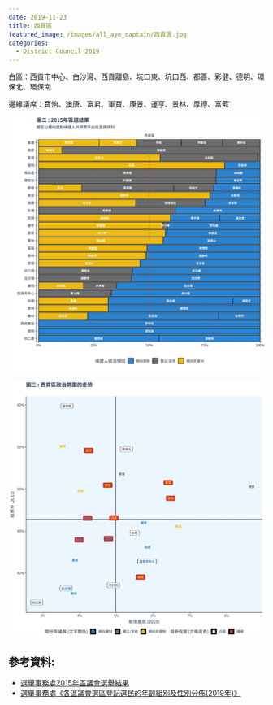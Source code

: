 ```yaml
---
date: 2019-11-23
title: 西貢區
featured_image: /images/all_aye_captain/西貢區.jpg
categories:
  - District Council 2019
---
```


白區：西貢市中心、白沙灣、西貢離島、坑口東、坑口西、都善、彩健、德明、環保北、環保南

邊緣議席：寶怡、澳唐、富君、軍寶、康景、運亨、景林、厚德、富藍

![power_map](/images/power_map/西貢區_power_map.jpg)

![scatter](/images/scatter/Q_scatter_plot.jpg)

## 參考資料:

* [選舉事務處2015年區議會選舉結果](https://www.elections.gov.hk/dc2015/eng/results.html?1573553249469)  
* [選舉事務處《各區議會選區登記選民的年齡組別及性別分佈(2019年)》](https://www.voterregistration.gov.hk/chi/2019PR_NR%20electors_sex%20and%20age_DC_c.pdf)
